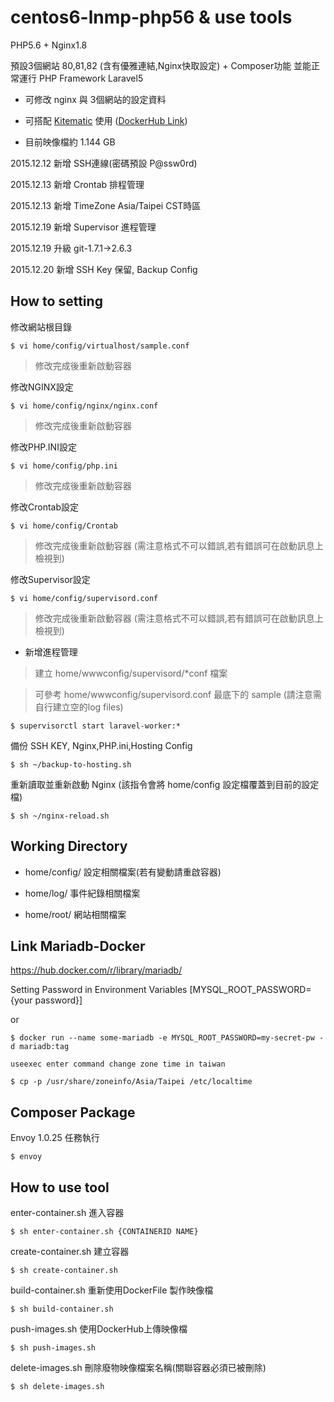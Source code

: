 # centos6-lnmp-php56 & use tools

PHP5.6 + Nginx1.8

預設3個網站 80,81,82 (含有優雅連結,Nginx快取設定) + Composer功能 並能正常運行 PHP Framework Laravel5

- 可修改 nginx 與 3個網站的設定資料

- 可搭配 [Kitematic](https://www.docker.com/docker-toolbox) 使用 ([DockerHub Link](https://hub.docker.com/r/imagine10255/centos6-lnmp-php56/))

- 目前映像檔約 1.144 GB


2015.12.12 新增 SSH連線(密碼預設 P@ssw0rd)

2015.12.13 新增 Crontab 排程管理

2015.12.13 新增 TimeZone Asia/Taipei CST時區

2015.12.19 新增 Supervisor 進程管理

2015.12.19 升級 git-1.7.1->2.6.3

2015.12.20 新增 SSH Key 保留, Backup Config


## How to setting

修改網站根目錄


    $ vi home/config/virtualhost/sample.conf

> 修改完成後重新啟動容器 

修改NGINX設定


    $ vi home/config/nginx/nginx.conf

> 修改完成後重新啟動容器

修改PHP.INI設定


    $ vi home/config/php.ini

> 修改完成後重新啟動容器

修改Crontab設定


    $ vi home/config/Crontab

> 修改完成後重新啟動容器 (需注意格式不可以錯誤,若有錯誤可在啟動訊息上檢視到)

修改Supervisor設定


    $ vi home/config/supervisord.conf

> 修改完成後重新啟動容器 (需注意格式不可以錯誤,若有錯誤可在啟動訊息上檢視到)


- 新增進程管理

> 建立 home/wwwconfig/supervisord/*conf 檔案

> 可參考 home/wwwconfig/supervisord.conf 最底下的 sample (請注意需自行建立空的log files)


    $ supervisorctl start laravel-worker:*


備份 SSH KEY, Nginx,PHP.ini,Hosting Config


    $ sh ~/backup-to-hosting.sh


重新讀取並重新啟動 Nginx (該指令會將 home/config 設定檔覆蓋到目前的設定檔)


    $ sh ~/nginx-reload.sh


## Working Directory

- home/config/ 設定相關檔案(若有變動請重啟容器)

- home/log/    事件紀錄相關檔案

- home/root/   網站相關檔案


## Link Mariadb-Docker

https://hub.docker.com/r/library/mariadb/

Setting Password in Environment Variables [MYSQL_ROOT_PASSWORD={your password}]

or

    $ docker run --name some-mariadb -e MYSQL_ROOT_PASSWORD=my-secret-pw -d mariadb:tag


`useexec enter command change zone time in taiwan`



    $ cp -p /usr/share/zoneinfo/Asia/Taipei /etc/localtime


## Composer Package

Envoy 1.0.25 任務執行


    $ envoy


## How to use tool

enter-container.sh 進入容器


    $ sh enter-container.sh {CONTAINERID NAME}

create-container.sh 建立容器


    $ sh create-container.sh

build-container.sh 重新使用DockerFile 製作映像檔


    $ sh build-container.sh

push-images.sh 使用DockerHub上傳映像檔


    $ sh push-images.sh

delete-images.sh 刪除廢物映像檔案<none>名稱(關聯容器必須已被刪除)


    $ sh delete-images.sh
